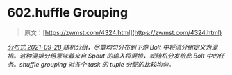 <!--yml
category: 未分类
date: 0001-01-01 00:00:00
--->

# 602.huffle Grouping

> 原文：[https://zwmst.com/4324.html](https://zwmst.com/4324.html)

   [ *分布式* ](https://zwmst.com/%e5%88%86%e5%b8%83%e5%bc%8f)*[ <time datetime="2021-09-28T23:00:30+08:00"> 2021-09-28 </time> ](https://zwmst.com/4324.html)  随机分组，尽量均匀分布到下游 Bolt 中将流分组定义为混排。这种混排分组意味着来自 Spout 的输入将混排，或随机分发给此 Bolt 中的任务。shuffle grouping 对各个 task 的 tuple 分配的比较均匀。*